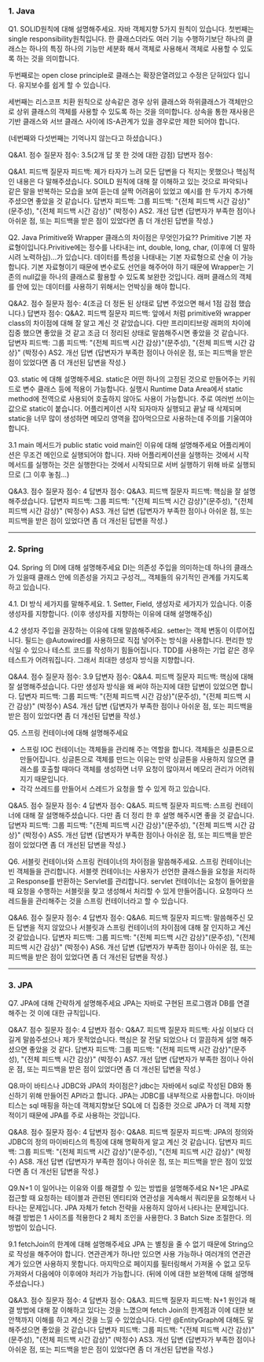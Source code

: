 ### 1. Java

Q1. SOLID원칙에 대해 설명해주세요.
자바 객체지향 5가지 원칙이 있습니다.
첫번째는 single responsibility원칙입니다. 한 클래스더라도 여러 기능 수행하기보단 하나의 클래스는 하나의 특징 하나의 기능만 세분화 해서 객체로 사용해서 객체로 사용할 수 있도록 하는 것을 의미합니다.

두번째로는 open close principle로 클래스는 확장은열려있고 수정은 닫혀있다 입니다. 유지보수를 쉽게 할 수 있습니다.

세번째는 리스코프 치환 원칙으로 상속같은 경우 상위 클래스와 하위클래스가 객체만으로 상위 클래스의 객체를 사용할 수 있도록 하는 것을 의미합니다. 상속을 통한 재사용은 기반 클래스와 서브 클래스 사이에 IS-A관계가 있을 경우로만 제한 되어야 합니다.

(네번째와 다섯번째는 기억나지 않는다고 하셨습니다.)

Q&A1. 점수
질문자 점수: 3.5(2개 답 못 한 것에 대한 감점)
답변자 점수: 

Q&A1. 피드백
질문자 피드백: 제가 타자가 느려 모든 답변을 다 적지는 못했으나 핵심적인 내용은 다 말해주셨습니다. SOILD 원칙에 대해 잘 이해하고 있는 것으로 파악되나 같은 말을 반복하는 모습을 보여 듣는데 살짝 어려움이 있었고 예시를 한 두가지 추가해주셨으면 좋았을 것 같습니다. 
답변자 피드백: 
그룹 피드백: "{전체 피드백 시간 감상}"(문주성), "{전체 피드백 시간 감상}" (박정수)
AS2. 개선 답변
{답변자가 부족한 점이나 아쉬운 점, 또는 피드백을 받은 점이 있었다면 좀 더 개선된 답변을 작성.}

Q2. Java Primitive와 Wrapper 클래스의 차이점은 무엇인가요??
Primitive 기본 자료형이입니다.Privitive에는 정수를 나타내는 int, double, long, char, (이후에 더 말하시려 노력하심)...가 있습니다.  데이터를 특성을 나태내는 기본 자료형으로 산술 이 가능합니다. 기본 자료형이기 때문에 변수로도 선언을 해주어야 하기 때문에 Wrapper는 기존의 null값을 하나의 클래스로 활용할 수 있도록 보완한 것입니다. 래퍼 클래스의 객체를 안에 있는 데이터를 사용하기 위해서는 언박싱을 해야 합니다.

Q&A2. 점수
질문자 점수: 4(조금 더 정돈 된 상태로 답변 주었으면 해서 1점 감점 했습니다.)
답변자 점수: 
Q&A2. 피드백
질문자 피드백: 앞에서 처럼 primitive와 wrapper class의 차이점에 대해 잘 알고 계신 것 같았습니다. 다만 프리미티브랑 래퍼의 차이에 집중 했으면 좋았을 것 같고 조금 더 정리된 상태로 말씀해주시면 좋았을 것 같습니다.
답변자 피드백: 
그룹 피드백: "{전체 피드백 시간 감상}"(문주성), "{전체 피드백 시간 감상}" (박정수)
AS2. 개선 답변
{답변자가 부족한 점이나 아쉬운 점, 또는 피드백을 받은 점이 있었다면 좀 더 개선된 답변을 작성.}


Q3. static 에 대해 설명해주세요.
static은 어떤 하나의 고정된 것으로 만들어주는 키워드로 변수 클래스 등에 적용이 가능합니다.  실행시 Runtime Data Area에서 static method에 전역으로 사용되어 호출하지 않아도 사용이 가능합니다. 주로 여러번 쓰이는 값으로 static이 붙습니다. 어플리케이션 시작 되자마자 실행되고 끝날 때 삭제되며 static을 너무 많이 생성하면 메모리 영역을 잡아먹으므로 사용하는데 주의를 기울여야 합니다.

3.1 main 메서드가 public static void main인 이유에 대해 설명해주세요
어플리케이션은 무조건 메인으로 실행되어야 합니다. 자바 어플리케이션을 실행하는 것에서 시작 메서드를 실행하는 것은 실행한다는 것에서 시작되므로 서버 실행하기 위해 바로 실행되므로 (그 이후 놓침…)


Q&A3. 점수
질문자 점수: 4
답변자 점수: 
Q&A3. 피드백
질문자 피드백: 핵심을 잘 설명해주셨습니다.
답변자 피드백: 
그룹 피드백: "{전체 피드백 시간 감상}"(문주성), "{전체 피드백 시간 감상}" (박정수)
AS3. 개선 답변
{답변자가 부족한 점이나 아쉬운 점, 또는 피드백을 받은 점이 있었다면 좀 더 개선된 답변을 작성.}

---

### 2. Spring

Q4. Spring 의 DI에 대해 설명해주세요
DI는 의존성 주입을 의미하는데 하나의 클래스가 있을때 클래스 안에 의존성을 가지고 구성걱,,, 객체들의 유기적인 관계를 가지도록 하고 있습니다. 

4.1. DI 방식 세가지를 말해주세요.
    1. Setter, Field, 생성자로 세가지가 있습니다. 이중 생성자를 지향합니다.
    (이후 생성자를 지향하는 이유에 대해 설명해주심)
    
4.2 생성자 주입을 권장하는 이유에 대해 말씀해주세요.
setter는 객체 변동이 이루어집니다. 필드는 @Autowired를 사용하므로 직접 넣어주는 방식을 사용합니다. 편리한 방식일 수 있으나 테스트 코드를 작성하기 힘들어집니다. TDD를 사용하는 기업 같은 경우 테스트가 어려워집니다. 그래서 최대한 생성자 방식을 지향합니다.

Q&A4. 점수
질문자 점수: 3.9
답변자 점수: 
Q&A4. 피드백
질문자 피드백: 핵심에 대해 잘 설명해주셨습니다. 다만 생성자 방식을 왜 써야 하는지에 대한 답변이 있었으면 합니다.
답변자 피드백: 
그룹 피드백: "{전체 피드백 시간 감상}"(문주성), "{전체 피드백 시간 감상}" (박정수)
AS4. 개선 답변
{답변자가 부족한 점이나 아쉬운 점, 또는 피드백을 받은 점이 있었다면 좀 더 개선된 답변을 작성.}


Q5. 스프링 컨테이너에 대해 설명해주세요
* 스프링 IOC 컨테이너는 객체들을 관리해 주는 역할을 합니다. 객체들은 싱클톤으로 만들어집니다. 싱글톤으로 객체를 만드는 이유는 만약 싱글톤을 사용하지 않으면 클래스를 호출할 때마다 객체를 생성하면 너무 요청이 많아져서 메모리 관리가 어려워지기 때문입니다.
* 각각 쓰레드를 만들어서 스레드가 요청을 할 수 있게 하고 있습니다.

Q&A5. 점수
질문자 점수: 4
답변자 점수: 
Q&A5. 피드백
질문자 피드백: 스프링 컨테이너에 대해 잘 설명해주셨습니다. 다만 좀 더 정리 한 후 설명 해주시면 좋을 것 같습니다.
답변자 피드백: 
그룹 피드백: "{전체 피드백 시간 감상}"(문주성), "{전체 피드백 시간 감상}" (박정수)
AS5. 개선 답변
{답변자가 부족한 점이나 아쉬운 점, 또는 피드백을 받은 점이 있었다면 좀 더 개선된 답변을 작성.}

Q6. 서블릿 컨테이너와 스프링 컨테이너의 차이점을 말씀해주세요.
스프링 컨테이너는 빈 객체들을 관리합니다. 서블렛 컨테이너는 사용자가 선언한 클래스들을 요청을 처리하고 Response를 반환하는 Servlet를 관리합니다. servlet 컨테이너는 요청이 들어왔을때 요청을 수행하는 서블릿을 찾고 생성해서 처리할 수 있게 만들어줍니다. 요청마다 쓰레드들을 관리해주는 것을 스프링 컨테이너라고 할 수 있습니다.

Q&A6. 점수
질문자 점수: 4
답변자 점수: 
Q&A6. 피드백
질문자 피드백: 말씀해주신 모든 답변을 적지 않았으나 서블릿과 스프링 컨테이너의 차이점에 대해 잘 인지하고 계신 것 같았습니다.
답변자 피드백: 
그룹 피드백: "{전체 피드백 시간 감상}"(문주성), "{전체 피드백 시간 감상}" (박정수)
AS6. 개선 답변
{답변자가 부족한 점이나 아쉬운 점, 또는 피드백을 받은 점이 있었다면 좀 더 개선된 답변을 작성.}

---
### 3.  JPA

Q7. JPA에 대해 간략하게 설명해주세요
JPA는 자바로 구현된 프로그램과 DB를 연결해주는 것 이에 대한 규칙입니다.

Q&A7. 점수
질문자 점수: 4
답변자 점수: 
Q&A7. 피드백
질문자 피드백: 사실 이보다 더 길게 말씀주셨으나 제가 못적었습니다. 핵심은 잘 전달 되었으나 더 깔끔하게 설명 해주셨으면 좋았을 것 같다.
답변자 피드백: 
그룹 피드백: "{전체 피드백 시간 감상}"(문주성), "{전체 피드백 시간 감상}" (박정수)
AS7. 개선 답변
{답변자가 부족한 점이나 아쉬운 점, 또는 피드백을 받은 점이 있었다면 좀 더 개선된 답변을 작성.}

Q8.마이 바티스나 JDBC와 JPA의 차이점은?
jdbc는 자바에서 sql로 작성된 DB와 통신하기 위해 만들어진 API라고 합니다. JPA는 JDBC를 내부적으로 사용합니다.
마이바티스는 sql 매핑을 하는데 객체지향보단 SQL에 더 집중한 것으로  JPA가 더 객체 지향적이기 때문에 JPA를 주로 사용하는 것입니다.

Q&A8. 점수
질문자 점수: 4
답변자 점수: 
Q&A8. 피드백
질문자 피드백: JPA의 정의와 JDBC의 정의 마이바티스의 특징에 대해 명확하게 알고 계신 것 같습니다.
답변자 피드백: 
그룹 피드백: "{전체 피드백 시간 감상}"(문주성), "{전체 피드백 시간 감상}" (박정수)
AS8. 개선 답변
{답변자가 부족한 점이나 아쉬운 점, 또는 피드백을 받은 점이 있었다면 좀 더 개선된 답변을 작성.}

Q9.N+1 이 일어나는 이유와 이를 해결할 수 있는 방법을 설명해주세요
N+1은 JPA로 접근할 때 요청하는 테이블과 관련된 엔티티와 연관성을 게속해서 쿼리문을 요청해서 나타나는 문제입니다. JPA 자체가 fetch 전략을 사용하지 않아서 나타나는 문제입니다.
해결 방법은
    1 사이즈를 적용한다
    2 페치 조인을 사용한다. 
    3 Batch Size 조절한다.
의 방법이 있습니다.

9.1 fetchJoin의 한계에 대해 설명해주세요
JPA 는 별칭을 줄 수 없기 때문에 String으로 작성을 해주어야 합니다. 연관관계가 하나만 있으면 사용 가능하나 여러개의 연관관계가 있으면 사용하지 못합니다.  마지막으로 페이지를 필터링해서 가져올 수 없고 모두 가져와서 다음에야 이후에야 처리가 가능합니다. (뒤에 이에 대한 보완책에 대해 설명해 주셨습니다.)

Q&A3. 점수
질문자 점수: 4
답변자 점수: 
Q&A3. 피드백
질문자 피드백: N+1 원인과 해결 방법에 대해 잘 이해하고 있다는 것을 느꼈으며 fetch Join의 한계점과 이에 대한 보안책까지 이해를 하고 계신 것을 느낄 수 있었습니다. 다만 @EntityGraph에 대해도 말해주셨으면 좋았을 것 같습니다
답변자 피드백: 
그룹 피드백: "{전체 피드백 시간 감상}"(문주성), "{전체 피드백 시간 감상}" (박정수)
AS3. 개선 답변
{답변자가 부족한 점이나 아쉬운 점, 또는 피드백을 받은 점이 있었다면 좀 더 개선된 답변을 작성.}

